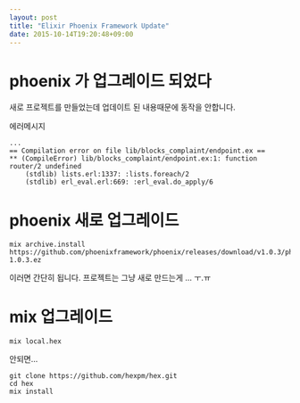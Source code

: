 ```yaml
---
layout: post
title: "Elixir Phoenix Framework Update"
date: 2015-10-14T19:20:48+09:00
---
```


# phoenix 가 업그레이드 되었다

새로 프로젝트를 만들었는데 업데이트 된 내용때문에 동작을 안합니다.


에러메시지

~~~
...
== Compilation error on file lib/blocks_complaint/endpoint.ex ==
** (CompileError) lib/blocks_complaint/endpoint.ex:1: function router/2 undefined   
    (stdlib) lists.erl:1337: :lists.foreach/2
    (stdlib) erl_eval.erl:669: :erl_eval.do_apply/6

~~~


# phoenix 새로 업그레이드

~~~
mix archive.install https://github.com/phoenixframework/phoenix/releases/download/v1.0.3/phoenix_new-1.0.3.ez
~~~

이러면 간단히 됩니다.
프로젝트는 그냥 새로 만드는게 ... ㅜ.ㅠ

# mix 업그레이드

~~~
mix local.hex
~~~

안되면...

~~~
git clone https://github.com/hexpm/hex.git
cd hex
mix install
~~~

